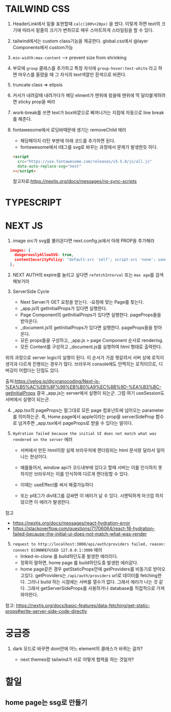 # TAILWIND CSS

1. HeaderLink에서 밑줄 표현할때 `calc(100%+20px)` 을 썼다. 이렇게 하면 text의 크기에 따라서 밑줄의 크기가 변하므로 매우 스마트하게 스타일링을 할 수 있다.

2. tailwind에서는 custom class기능을 제공한다. global.css에서 @layer Components에서 custom가능

3. `min-width:max-content` --> prevent size from shrinking

4. 부모에 `group` 클래스를 추가하고 특정 자식에 `group-hover:text-white` 라고 하면 마우스를 올렸을 때 그 자식의 text색깔만 흰색으로 바뀐다.

5. truncate class => elipsis

6. 커서가 내려갈때 내려가다가 해당 elment가 맨위에 왔을때 맨위에 딱 달라붙게하려면 sticky prop을 써라

7. work-break를 쓰면 text가 box바깥으로 삐져나가는 지점에 자동으로 line break를 해준다.

8. fontawesome에서 로딩바때문에 생기는 removeChild 에러

   - 해당페이지 리턴 부분에 아래 코드를 추가하면 된다.
   - fontawesome에서 i태그를 svg로 바꾸는 과정에서 문제가 발생한듯 하다.

   ```html
   <script
     src="https://use.fontawesome.com/releases/v5.5.0/js/all.js"
     data-auto-replace-svg="nest"
   ></script>
   ```

   참고자료:https://nextjs.org/docs/messages/no-sync-scripts

# TYPESCRIPT

# NEXT JS

1. image src가 svg를 불러온다면 next.config.js에서 아래 PROP을 추가해라

```JSON
  images: {
    dangerouslyAllowSVG: true,
    contentSecurityPolicy: "default-src 'self'; script-src 'none'; sandbox;",
  },
```

2. NEXT AUTH의 expire를 늘리고 싶다면 `refetchInterval` 또는 `max age`를 검색해보거라

3. ServerSide Cycle
   - Next Server가 GET 요청을 받는다. -요청에 맞는 Page를 찾는다.
   - \_app.js의 getInitialProps가 있다면 실행한다.
   - Page Component의 getInitialProps가 있다면 실행한다. pageProps들을 받아온다.
   - \_document.js의 getInitialProps가 있다면 실행한다. pageProps들을 받아온다.
   - 모든 props들을 구성하고, \_app.js > page Component 순서로 rendering.
   - 모든 Content를 구성하고 \_document.js를 실행하여 html 형태로 출력한다.

위의 과정으로 server logic이 실행이 된다. 이 순서가 가끔 헷갈려서 서버 상에 로직이 생각과 다르게 진행되는 경우가 많다. 브라우저 console에도 안찍히는 로직이므로, 디버깅이 어렵다는 단점도 있다.

출처:https://velog.io/@cyranocoding/Next-js-%EA%B5%AC%EB%8F%99%EB%B0%A9%EC%8B%9D-%EA%B3%BC-getInitialProps
결국 \_app.js는 server에서 실행이 되는군. 그럼 여기 useSession도 서버에서 실행이 되는군.

4. \_app.tsx의 pageProps는 말그대로 모든 page 컴포넌트에 넘어오는 parameter를 의미하는군. 즉, Home page에서 apple이라는 prop을 serverSideProp 함수로 넘겨주면 \_app.tsx에서 pageProps로 받을 수 있다는 말이다.

5. `Hydration failed because the initial UI does not match what was rendered on the server` 에러

   - 서버에서 만든 html이랑 실제 브라우저에 랜더링되는 html 문서랑 달라서 일어나는 현상이다.
   - 예를들어서, window api가 코드내부에 있다고 할때 서버는 이를 인식하지 못하지만 브라우저는 이를 인식하여 다르게 랜더링할 수 있다.
   - 이때는 useEffect를 써서 해결가능하다

   - 또는 p태그가 div태그를 감싸면 이 에러가 날 수 있다. 시멘틱하게 마크업 하지 않으면 이 에러가 발생한다.

참고

- https://nextjs.org/docs/messages/react-hydration-error
- https://stackoverflow.com/questions/71706064/react-18-hydration-failed-because-the-initial-ui-does-not-match-what-was-render

5. `request to http://localhost:3000/api/auth/providers failed, reason: connect ECONNREFUSED 127.0.0.1:3000` 에러
   - linked-in-clone 를 build하던도중 발생한 에러이다.
   - 정확히 말하면, home page 를 build하던도중 발생한 에러같다.
   - home page같은 경우 getStaticProps안에 getProviders를 비동기로 받아오고있다. getProviders는 `/api/auth/providers` url로 데이터를 fetching한다. 그러나 build 하는 시점에는 서버를 열수가 없다. 그래서 에러가 나는 것 같다. 그래서 getServerSideProps를 사용하거나 database를 직접적으로 가져와야한다.

참고: https://nextjs.org/docs/basic-features/data-fetching/get-static-props#write-server-side-code-directly

# 궁금증

1. dark 모드로 바꾸면 dom안에 어느 element의 클래스가 바뀌는 걸까?

   - next themes랑 tailwind가 서로 어떻게 협력을 하는 것일까?

# 할일

## home page는 ssg로 만들기
